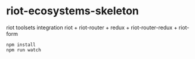 # riot-ecosystems-skeleton
riot toolsets integration
riot + riot-router + redux + riot-router-redux + riot-form
```
npm install
npm run watch
```
